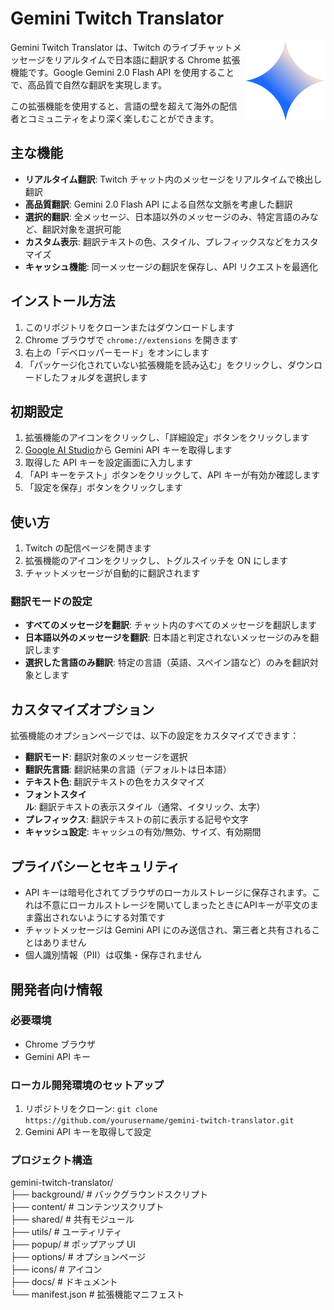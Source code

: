 # Gemini Twitch Translator

<img src="icons/icon128.png" alt="Gemini Twitch Translator Logo" width="128" align="right"/>

Gemini Twitch Translator は、Twitch のライブチャットメッセージをリアルタイムで日本語に翻訳する Chrome 拡張機能です。Google Gemini 2.0 Flash API を使用することで、高品質で自然な翻訳を実現します。

この拡張機能を使用すると、言語の壁を超えて海外の配信者とコミュニティをより深く楽しむことができます。

## 主な機能

- **リアルタイム翻訳**: Twitch チャット内のメッセージをリアルタイムで検出し翻訳
- **高品質翻訳**: Gemini 2.0 Flash API による自然な文脈を考慮した翻訳
- **選択的翻訳**: 全メッセージ、日本語以外のメッセージのみ、特定言語のみなど、翻訳対象を選択可能
- **カスタム表示**: 翻訳テキストの色、スタイル、プレフィックスなどをカスタマイズ
- **キャッシュ機能**: 同一メッセージの翻訳を保存し、API リクエストを最適化

## インストール方法

1. このリポジトリをクローンまたはダウンロードします
2. Chrome ブラウザで `chrome://extensions` を開きます
3. 右上の「デベロッパーモード」をオンにします
4. 「パッケージ化されていない拡張機能を読み込む」をクリックし、ダウンロードしたフォルダを選択します

## 初期設定

1. 拡張機能のアイコンをクリックし、「詳細設定」ボタンをクリックします
2. [Google AI Studio](https://ai.google.dev/)から Gemini API キーを取得します
3. 取得した API キーを設定画面に入力します
4. 「API キーをテスト」ボタンをクリックして、API キーが有効か確認します
5. 「設定を保存」ボタンをクリックします

## 使い方

1. Twitch の配信ページを開きます
2. 拡張機能のアイコンをクリックし、トグルスイッチを ON にします
3. チャットメッセージが自動的に翻訳されます

### 翻訳モードの設定

- **すべてのメッセージを翻訳**: チャット内のすべてのメッセージを翻訳します
- **日本語以外のメッセージを翻訳**: 日本語と判定されないメッセージのみを翻訳します
- **選択した言語のみ翻訳**: 特定の言語（英語、スペイン語など）のみを翻訳対象とします

## カスタマイズオプション

拡張機能のオプションページでは、以下の設定をカスタマイズできます：

- **翻訳モード**: 翻訳対象のメッセージを選択
- **翻訳先言語**: 翻訳結果の言語（デフォルトは日本語）
- **テキスト色**: 翻訳テキストの色をカスタマイズ
- **フォントスタイル**: 翻訳テキストの表示スタイル（通常、イタリック、太字）
- **プレフィックス**: 翻訳テキストの前に表示する記号や文字
- **キャッシュ設定**: キャッシュの有効/無効、サイズ、有効期間

## プライバシーとセキュリティ

- API キーは暗号化されてブラウザのローカルストレージに保存されます。これは不意にローカルストレージを開いてしまったときにAPIキーが平文のまま露出されないようにする対策です
- チャットメッセージは Gemini API にのみ送信され、第三者と共有されることはありません
- 個人識別情報（PII）は収集・保存されません

## 開発者向け情報

### 必要環境

- Chrome ブラウザ
- Gemini API キー

### ローカル開発環境のセットアップ

1. リポジトリをクローン: `git clone https://github.com/yourusername/gemini-twitch-translator.git`
2. Gemini API キーを取得して設定

### プロジェクト構造

gemini-twitch-translator/<br>
├── background/ # バックグラウンドスクリプト<br>
├── content/ # コンテンツスクリプト<br>
├── shared/ # 共有モジュール<br>
├── utils/ # ユーティリティ<br>
├── popup/ # ポップアップ UI<br>
├── options/ # オプションページ<br>
├── icons/ # アイコン<br>
├── docs/ # ドキュメント<br>
└── manifest.json # 拡張機能マニフェスト<br>

